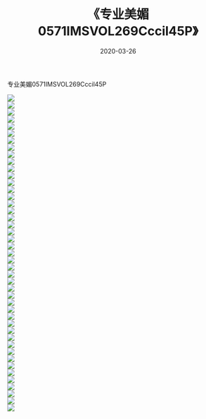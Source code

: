 ﻿---
layout: post
title:  《专业美媚0571IMSVOL269Cccil45P》
date:   2020-03-26
img: http://pic.660000.xyz/1:/性感/2020/专业美媚0571IMSVOL269Cccil45P/000.jpg
categories: [美女, 清纯, 唯美]
---

专业美媚0571IMSVOL269Cccil45P

  ![](http://pic.660000.xyz/1:/性感/2020/专业美媚0571IMSVOL269Cccil45P/001.jpg) <br> ![](http://pic.660000.xyz/1:/性感/2020/专业美媚0571IMSVOL269Cccil45P/002.jpg) <br> ![](http://pic.660000.xyz/1:/性感/2020/专业美媚0571IMSVOL269Cccil45P/003.jpg) <br> ![](http://pic.660000.xyz/1:/性感/2020/专业美媚0571IMSVOL269Cccil45P/004.jpg) <br> ![](http://pic.660000.xyz/1:/性感/2020/专业美媚0571IMSVOL269Cccil45P/005.jpg) <br> ![](http://pic.660000.xyz/1:/性感/2020/专业美媚0571IMSVOL269Cccil45P/006.jpg) <br> ![](http://pic.660000.xyz/1:/性感/2020/专业美媚0571IMSVOL269Cccil45P/007.jpg) <br> ![](http://pic.660000.xyz/1:/性感/2020/专业美媚0571IMSVOL269Cccil45P/008.jpg) <br> ![](http://pic.660000.xyz/1:/性感/2020/专业美媚0571IMSVOL269Cccil45P/009.jpg) <br> ![](http://pic.660000.xyz/1:/性感/2020/专业美媚0571IMSVOL269Cccil45P/010.jpg) <br> ![](http://pic.660000.xyz/1:/性感/2020/专业美媚0571IMSVOL269Cccil45P/011.jpg) <br> ![](http://pic.660000.xyz/1:/性感/2020/专业美媚0571IMSVOL269Cccil45P/012.jpg) <br> ![](http://pic.660000.xyz/1:/性感/2020/专业美媚0571IMSVOL269Cccil45P/013.jpg) <br> ![](http://pic.660000.xyz/1:/性感/2020/专业美媚0571IMSVOL269Cccil45P/014.jpg) <br> ![](http://pic.660000.xyz/1:/性感/2020/专业美媚0571IMSVOL269Cccil45P/015.jpg) <br> ![](http://pic.660000.xyz/1:/性感/2020/专业美媚0571IMSVOL269Cccil45P/016.jpg) <br> ![](http://pic.660000.xyz/1:/性感/2020/专业美媚0571IMSVOL269Cccil45P/017.jpg) <br> ![](http://pic.660000.xyz/1:/性感/2020/专业美媚0571IMSVOL269Cccil45P/018.jpg) <br> ![](http://pic.660000.xyz/1:/性感/2020/专业美媚0571IMSVOL269Cccil45P/019.jpg) <br> ![](http://pic.660000.xyz/1:/性感/2020/专业美媚0571IMSVOL269Cccil45P/020.jpg) <br> ![](http://pic.660000.xyz/1:/性感/2020/专业美媚0571IMSVOL269Cccil45P/021.jpg) <br> ![](http://pic.660000.xyz/1:/性感/2020/专业美媚0571IMSVOL269Cccil45P/022.jpg) <br> ![](http://pic.660000.xyz/1:/性感/2020/专业美媚0571IMSVOL269Cccil45P/023.jpg) <br> ![](http://pic.660000.xyz/1:/性感/2020/专业美媚0571IMSVOL269Cccil45P/024.jpg) <br> ![](http://pic.660000.xyz/1:/性感/2020/专业美媚0571IMSVOL269Cccil45P/025.jpg) <br> ![](http://pic.660000.xyz/1:/性感/2020/专业美媚0571IMSVOL269Cccil45P/026.jpg) <br> ![](http://pic.660000.xyz/1:/性感/2020/专业美媚0571IMSVOL269Cccil45P/027.jpg) <br> ![](http://pic.660000.xyz/1:/性感/2020/专业美媚0571IMSVOL269Cccil45P/028.jpg) <br> ![](http://pic.660000.xyz/1:/性感/2020/专业美媚0571IMSVOL269Cccil45P/029.jpg) <br> ![](http://pic.660000.xyz/1:/性感/2020/专业美媚0571IMSVOL269Cccil45P/030.jpg) <br> ![](http://pic.660000.xyz/1:/性感/2020/专业美媚0571IMSVOL269Cccil45P/031.jpg) <br> ![](http://pic.660000.xyz/1:/性感/2020/专业美媚0571IMSVOL269Cccil45P/032.jpg) <br> ![](http://pic.660000.xyz/1:/性感/2020/专业美媚0571IMSVOL269Cccil45P/033.jpg) <br> ![](http://pic.660000.xyz/1:/性感/2020/专业美媚0571IMSVOL269Cccil45P/034.jpg) <br> ![](http://pic.660000.xyz/1:/性感/2020/专业美媚0571IMSVOL269Cccil45P/035.jpg) <br> ![](http://pic.660000.xyz/1:/性感/2020/专业美媚0571IMSVOL269Cccil45P/036.jpg) <br> ![](http://pic.660000.xyz/1:/性感/2020/专业美媚0571IMSVOL269Cccil45P/037.jpg) <br> ![](http://pic.660000.xyz/1:/性感/2020/专业美媚0571IMSVOL269Cccil45P/038.jpg) <br> ![](http://pic.660000.xyz/1:/性感/2020/专业美媚0571IMSVOL269Cccil45P/039.jpg) <br> ![](http://pic.660000.xyz/1:/性感/2020/专业美媚0571IMSVOL269Cccil45P/040.jpg) <br> ![](http://pic.660000.xyz/1:/性感/2020/专业美媚0571IMSVOL269Cccil45P/041.jpg) <br> ![](http://pic.660000.xyz/1:/性感/2020/专业美媚0571IMSVOL269Cccil45P/042.jpg) <br> ![](http://pic.660000.xyz/1:/性感/2020/专业美媚0571IMSVOL269Cccil45P/043.jpg) <br> ![](http://pic.660000.xyz/1:/性感/2020/专业美媚0571IMSVOL269Cccil45P/044.jpg) <br> ![](http://pic.660000.xyz/1:/性感/2020/专业美媚0571IMSVOL269Cccil45P/045.jpg) <br>